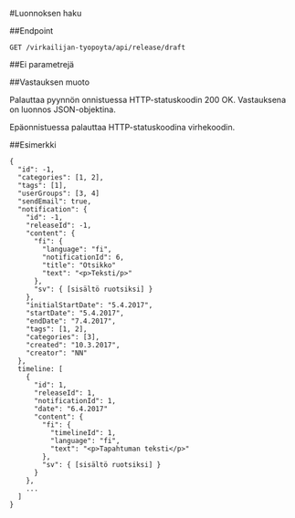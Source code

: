 #Luonnoksen haku

##Endpoint

`GET /virkailijan-tyopoyta/api/release/draft`

##Ei parametrejä

##Vastauksen muoto

Palauttaa pyynnön onnistuessa HTTP-statuskoodin 200 OK. Vastauksena on
luonnos JSON-objektina.

Epäonnistuessa palauttaa HTTP-statuskoodina virhekoodin.

##Esimerkki

```
{
  "id": -1,
  "categories": [1, 2],
  "tags": [1],
  "userGroups": [3, 4]
  "sendEmail": true,
  "notification": {
    "id": -1,
    "releaseId": -1,
    "content": {
      "fi": {
        "language": "fi",
        "notificationId": 6,
        "title": "Otsikko"
        "text": "<p>Teksti/p>"
      },
      "sv": { [sisältö ruotsiksi] }
    },
    "initialStartDate": "5.4.2017",
    "startDate": "5.4.2017",
    "endDate": "7.4.2017",
    "tags": [1, 2],
    "categories": [3],
    "created": "10.3.2017",
    "creator": "NN"
  },
  timeline: [
    {
      "id": 1,
      "releaseId": 1,
      "notificationId": 1,
      "date": "6.4.2017"
      "content": {
        "fi": {
          "timelineId": 1,
          "language": "fi",
          "text": "<p>Tapahtuman teksti</p>"
        },
        "sv": { [sisältö ruotsiksi] }
      }
    },
    ...
  ]
}
```
